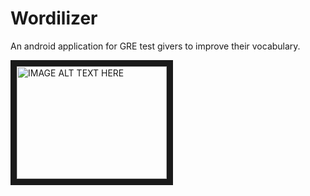Wordilizer
==========

An android application for GRE test givers to improve their vocabulary.

<a href="http://www.youtube.com/watch?feature=player_embedded&v=mCLzkXUROsk" target="_blank"><img src="http://img.youtube.com/vi/mCLzkXUROsk/0.jpg" 
alt="IMAGE ALT TEXT HERE" width="240" height="180" border="10" /></a>
